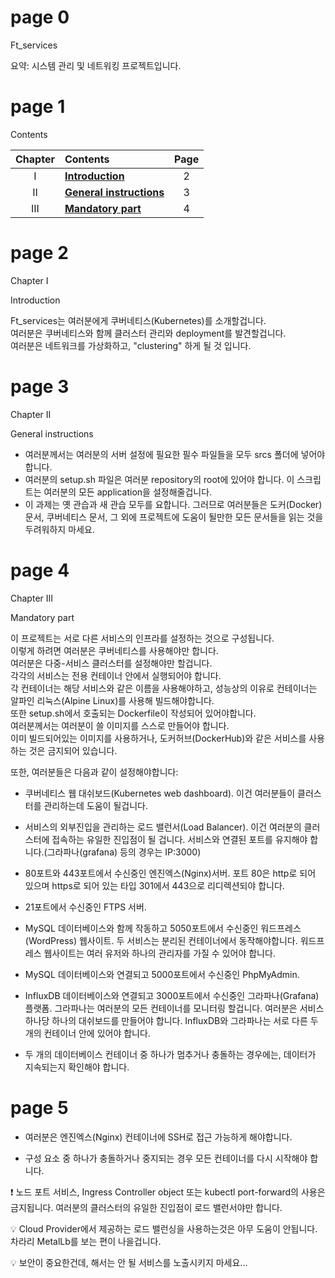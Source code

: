 # page 0
  
Ft_services
  
요약: 시스템 관리 및 네트워킹 프로젝트입니다.
  
# page 1

Contents

| Chapter | Contents | Page |
|:---:|:---|:---:|
| I | [__Introduction__]() | 2 |
| II | [__General instructions__]() | 3 |
| III | [__Mandatory part__]() |  4 |
  
# page 2
  
Chapter I
  
Introduction
  
Ft_services는 여러분에게 쿠버네티스(Kubernetes)를 소개할겁니다.  
여러분은 쿠버네티스와 함께 클러스터 관리와 deployment를 발견할겁니다.  
여러분은 네트워크를 가상화하고, "clustering" 하게 될 것 입니다.  

# page 3
  
Chapter II
  
General instructions
  
* 여러분께서는 여러분의 서버 설정에 필요한 필수 파일들을 모두 srcs 폴더에 넣어야 합니다.
* 여러분의 setup.sh 파일은 여러분 repository의 root에 있어야 합니다. 이 스크립트는 여러분의 모든 application을 설정해줄겁니다.
* 이 과제는 옛 관습과 새 관습 모두를 요합니다. 그러므로 여러분들은 도커(Docker)문서, 쿠버네티스 문서, 그 외에 프로젝트에 도움이 될만한 모든 문서들을 읽는 것을 두려워하지 마세요.
  
# page 4
  
Chapter III
  
Mandatory part
  
이 프로젝트는 서로 다른 서비스의 인프라를 설정하는 것으로 구성됩니다.  
이렇게 하려면 여러분은 쿠버네티스를 사용해야만 합니다.  
여러분은 다중-서비스 클러스터를 설정해야만 할겁니다.  
각각의 서비스는 전용 컨테이너 안에서 실행되어야 합니다.  
각 컨테이너는 해당 서비스와 같은 이름을 사용해야하고, 성능상의 이유로 컨테이너는 알파인 리눅스(Alpine Linux)를 사용해 빌드해야합니다.  
또한 setup.sh에서 호출되는 Dockerfile이 작성되어 있어야합니다.  
여러분께서는 여러분이 쓸 이미지를 스스로 만들어야 합니다.  
이미 빌드되어있는 이미지를 사용하거나, 도커허브(DockerHub)와 같은 서비스를 사용하는 것은 금지되어 있습니다.  
  
또한, 여러분들은 다음과 같이 설정해야합니다:  
  
* 쿠버네티스 웹 대쉬보드(Kubernetes web dashboard). 이건 여러분들이 클러스터를 관리하는데 도움이 될겁니다.
  
* 서비스의 외부진입을 관리하는 로드 밸런서(Load Balancer). 이건 여러분의 클러스터에 접속하는 유일한 진입점이 될 겁니다. 서비스와 연결된 포트를 유지해야 합니다.(그라파나(grafana) 등의 경우는 IP:3000)
  
* 80포트와 443포트에서 수신중인 엔진엑스(Nginx)서버. 포트 80은 http로 되어 있으며 https로 되어 있는 타입 301에서 443으로 리디렉션되야 합니다.
  
* 21포트에서 수신중인 FTPS 서버.
  
* MySQL 데이터베이스와 함께 작동하고 5050포트에서 수신중인 워드프레스(WordPress) 웹사이트. 두 서비스는 분리된 컨테이너에서 동작해야합니다. 워드프레스 웹사이트는 여러 유저와 하나의 관리자를 가질 수 있어야 합니다.
  
* MySQL 데이터베이스와 연결되고 5000포트에서 수신중인 PhpMyAdmin.
  
* InfluxDB 데이터베이스와 연결되고 3000포트에서 수신중인 그라파나(Grafana) 플랫폼. 그라파나는 여러분의 모든 컨테이너를 모니터링 할겁니다. 여러분은 서비스 하나당 하나의 대쉬보드를 만들어야 합니다. InfluxDB와 그라파나는 서로 다른 두 개의 컨테이너 안에 있어야 합니다.
  
* 두 개의 데이터베이스 컨테이너 중 하나가 멈추거나 충돌하는 경우에는, 데이터가 지속되는지 확인해야 합니다.
  
# page 5
  
* 여러분은 엔진엑스(Nginx) 컨테이너에 SSH로 접근 가능하게 해야합니다.
  
* 구성 요소 중 하나가 충돌하거나 중지되는 경우 모든 컨테이너를 다시 시작해야 합니다.
  
:exclamation: 노드 포트 서비스, Ingress Controller object 또는 kubectl port-forward의 사용은 금지됩니다. 여러분의 클러스터의 유일한 진입점이 로드 밸런서야만 합니다.
  
:bulb: Cloud Provider에서 제공하는 로드 밸런싱을 사용하는것은 아무 도움이 안됩니다. 차라리 MetalLb를 보는 편이 나을겁니다.
  
:bulb: 보안이 중요한건데, 해서는 안 될 서비스를 노출시키지 마세요...
